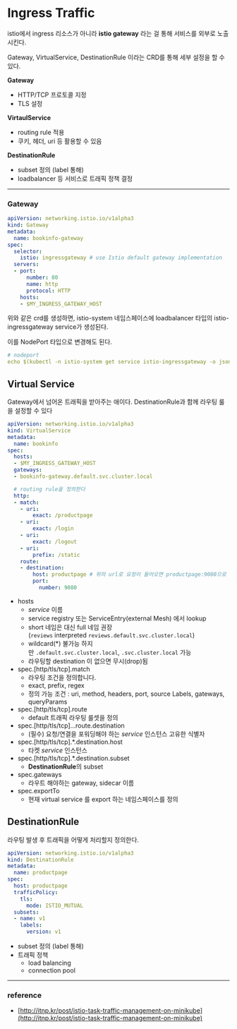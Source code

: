 # Ingress Traffic

istio에서 ingress 리소스가 아니라 **istio gateway** 라는 걸 통해 서비스를 외부로 노출시킨다.

Gateway, VirtualService, DestinationRule 이라는 CRD를 통해 세부 설정을 할 수 있다.

**Gateway**

- HTTP/TCP 프로토콜 지정
- TLS 설정

**VirtaulService**

- routing rule 적용
- 쿠키, 헤더, uri 등 활용할 수 있음

**DestinationRule**

- subset 정의 (label 통해)
- loadbalancer 등 서비스로 트래픽 정책 결정

---

### Gateway

```yaml
apiVersion: networking.istio.io/v1alpha3
kind: Gateway
metadata:
  name: bookinfo-gateway
spec:
  selector:
    istio: ingressgateway # use Istio default gateway implementation
  servers:
  - port:
      number: 80
      name: http
      protocol: HTTP
    hosts:
    - $MY_INGRESS_GATEWAY_HOST
```

위와 같은 crd를 생성하면, istio-system 네임스페이스에 loadbalancer 타입의 istio-ingressgateway service가 생성된다.

이를 NodePort 타입으로 변경해도 된다. 

```yaml
# nodeport 
echo $(kubectl -n istio-system get service istio-ingressgateway -o jsonpath='{.spec.ports[?(@.name=="http2")].nodePort}')
```

## Virtual Service

Gateway에서 넘어온 트래픽을 받아주는 애이다. DestinationRule과 함께 라우팅 룰을 설정할 수 있다

```yaml
apiVersion: networking.istio.io/v1alpha3
kind: VirtualService
metadata:
  name: bookinfo
spec:
  hosts:
  - $MY_INGRESS_GATEWAY_HOST
  gateways:
  - bookinfo-gateway.default.svc.cluster.local

  # routing rule을 정의한다
  http:
  - match:
    - uri:
        exact: /productpage
    - uri:
        exact: /login
    - uri:
        exact: /logout
    - uri:
        prefix: /static
    route:
    - destination:
        host: productpage # 위의 url로 요청이 들어오면 productpage:9080으로 
        port:
          number: 9080
```

- hosts
    - *service* 이름
    - service registry 또는 ServiceEntry(external Mesh) 에서 lookup
    - short 네임은 대신 full 네임 권장 (`reviews` interpreted `reviews.default.svc.cluster.local`)
    - wildcard(*) 불가능 하지만 `.default.svc.cluster.local`, `.svc.cluster.local` 가능
    - 라우팅할 destination 이 없으면 무시(drop)됨
- spec.[http/tls/tcp].match
    - 라우팅 조건을 정의합니다.
    - exact, prefix, regex
    - 정의 가능 조건 : uri, method, headers, port, source Labels, gateways, queryParams
- spec.[http/tls/tcp].route
    - default 트래픽 라우팅 룰셋을 정의
- spec.[http/tls/tcp]…route.destination
    - (필수) 요청/연결을 포워딩해야 하는 *service* 인스턴스 고유한 식별자
- spec.[http/tls/tcp].*.destination.host
    - 타켓 *service* 인스턴스
- spec.[http/tls/tcp].*.destination.subset
    - **DestinationRule**의 subset
- spec.gateways
    - 라우트 해야하는 gateway, sidecar 이름
- spec.exportTo
    - 현재 virtual service 를 export 하는 네임스페이스를 정의

## DestinationRule

라우팅 발생 후 트래픽을 어떻게 처리할지 정의한다.

```yaml
apiVersion: networking.istio.io/v1alpha3
kind: DestinationRule
metadata:
  name: productpage
spec:
  host: productpage
  trafficPolicy:
    tls:
      mode: ISTIO_MUTUAL
  subsets:
  - name: v1
    labels:
      version: v1
```

- subset 정의 (label 통해)
- 트래픽 정책
    - load balancing
    - connection pool

---

### reference

- [http://itnp.kr/post/istio-task-traffic-management-on-minikube](http://itnp.kr/post/istio-task-traffic-management-on-minikube)
